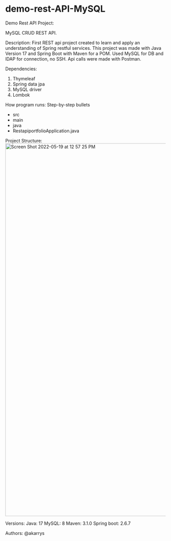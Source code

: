 # demo-rest-API-MySQL


Demo Rest API Project: 

MySQL CRUD REST API. 
 
Description:
First REST api project created to learn and apply an understanding of Spring restful services. This project was made with Java Version 17
and Spring Boot with Maven for a POM. Used MySQL for DB and lDAP for connection, no SSH. Api calls were made with Postman.


Dependencies:
1. Thymeleaf
2. Spring data jpa
3. MySQL driver
4. Lombok


How program runs:
Step-by-step bullets
* src
* main
* java
* RestapiportfolioApplication.java


Project Structure:
<img width="1172" alt="Screen Shot 2022-05-19 at 12 57 25 PM" src="https://user-images.githubusercontent.com/87823217/169403881-f059066d-06ec-4131-b42c-a46197953e36.png">


Versions:
Java: 17
MySQL: 8
Maven: 3.1.0
Spring boot: 2.6.7



Authors:
@akarrys




